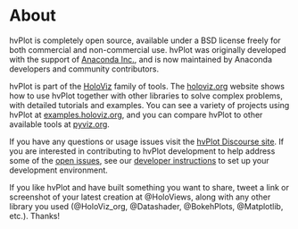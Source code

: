 # About

hvPlot is completely open source, available under a BSD license freely for both commercial and non-commercial use. hvPlot was originally developed with the support of [Anaconda Inc.](https://anaconda.com), and is now maintained by Anaconda developers and community contributors.

hvPlot is part of the [HoloViz](https://holoviz.org) family of tools. The [holoviz.org](https://holoviz.org) website shows how to use hvPlot together with other libraries to solve complex problems, with detailed tutorials and examples. You can see a variety of projects using hvPlot at [examples.holoviz.org](https://examples.holoviz.org), and you can compare hvPlot to other available tools at [pyviz.org](https://pyviz.org).

If you have any questions or usage issues visit the [hvPlot Discourse site](https://discourse.holoviz.org/c/hvplot).  If you are interested in contributing to hvPlot development to help address some of the [open issues](https://github.com/holoviz/hvplot/issues), see our [developer instructions](https://hvplot.holoviz.org/developer_guide/index.html) to set up your development environment.

If you like hvPlot and have built something you want to share, tweet a link or screenshot of your latest creation at @HoloViews, along with any other library you used (@HoloViz_org, @Datashader, @BokehPlots, @Matplotlib, etc.). Thanks!
